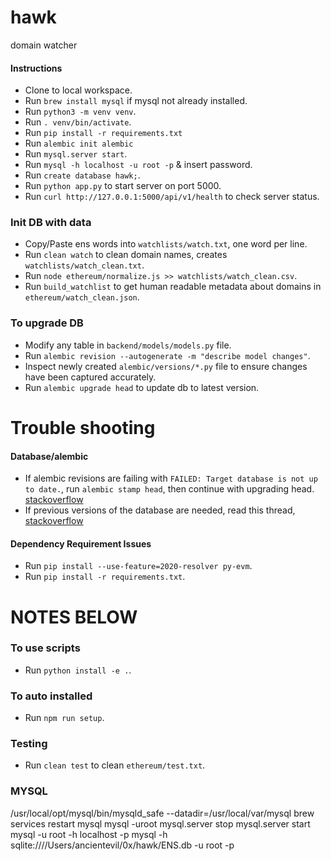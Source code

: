 # hawk
domain watcher

#### Instructions
- Clone to local workspace.
- Run `brew install mysql` if mysql not already installed.
- Run `python3 -m venv venv`.
- Run `. venv/bin/activate`.
- Run `pip install -r requirements.txt`
- Run `alembic init alembic`
- Run `mysql.server start`.
- Run `mysql -h localhost -u root -p` & insert password.
- Run `create database hawk;`.
- Run `python app.py` to start server on port 5000.
- Run `curl http://127.0.0.1:5000/api/v1/health` to check server status.

### Init DB with data
- Copy/Paste ens words into `watchlists/watch.txt`, one word per line.
- Run `clean watch` to clean domain names, creates `watchlists/watch_clean.txt`.
- Run `node ethereum/normalize.js >> watchlists/watch_clean.csv`.
- Run `build_watchlist` to get human readable metadata about domains in `ethereum/watch_clean.json`.

### To upgrade DB
- Modify any table in `backend/models/models.py` file.
- Run `alembic revision --autogenerate -m "describe model changes"`.
- Inspect newly created `alembic/versions/*.py` file to ensure changes have been captured accurately.
- Run `alembic upgrade head` to update db to latest version.

# Trouble shooting
#### Database/alembic
- If alembic revisions are failing with `FAILED: Target database is not up to date.`, run `alembic stamp head`, then continue with upgrading head. [stackoverflow](https://stackoverflow.com/questions/17768940/target-database-is-not-up-to-date)
- If previous versions of the database are needed, read this thread, [stackoverflow](https://stackoverflow.com/questions/48242324/undo-last-alembic-migration)

#### Dependency Requirement Issues
- Run `pip install --use-feature=2020-resolver py-evm`.
- Run `pip install -r requirements.txt`.


# NOTES BELOW

### To use scripts
- Run `python install -e .`.

### To auto installed
- Run `npm run setup`.

### Testing
- Run `clean test` to clean `ethereum/test.txt`.

### MYSQL
/usr/local/opt/mysql/bin/mysqld_safe --datadir=/usr/local/var/mysql
brew services restart mysql
mysql -uroot
mysql.server stop
mysql.server start
mysql -u root -h localhost -p
mysql -h sqlite:////Users/ancientevil/0x/hawk/ENS.db -u root -p